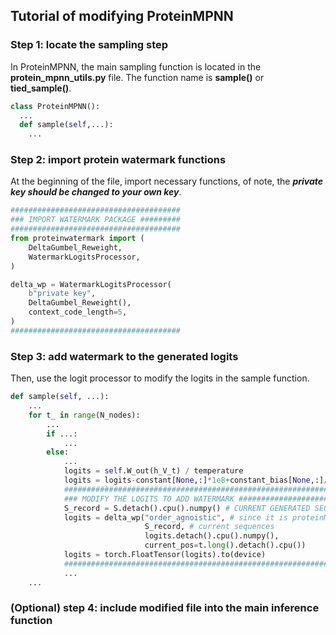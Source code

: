 ## Tutorial of modifying ProteinMPNN
### Step 1: locate the sampling step
In ProteinMPNN, the main sampling function is located in the **protein_mpnn_utils.py** file. The function name is **sample()** or **tied_sample()**.

```python
class ProteinMPNN():
  ...
  def sample(self,...):
    ...
```
### Step 2: import protein watermark functions
At the beginning of the file, import necessary functions, of note, the ***private key should be changed to your own key***.
```python
######################################
### IMPORT WATERMARK PACKAGE #########
######################################
from proteinwatermark import (
    DeltaGumbel_Reweight,
    WatermarkLogitsProcessor,
)

delta_wp = WatermarkLogitsProcessor(
    b"private key",
    DeltaGumbel_Reweight(),
    context_code_length=5,
)
######################################
```
### Step 3: add watermark to the generated logits
Then, use the logit processor to modify the logits in the sample function.
```python
def sample(self, ...):
    ...
    for t_ in range(N_nodes):
        ...
        if ...:
            ...
        else:
            ...
            logits = self.W_out(h_V_t) / temperature
            logits = logits-constant[None,:]*1e8+constant_bias[None,:]/temperature+bias_by_res_gathered/temperature
            #################################################################
            ### MODIFY THE LOGITS TO ADD WATERMARK ##########################
            S_record = S.detach().cpu().numpy() # CURRENT GENERATED SEQUENCES
            logits = delta_wp("order_agnoistic", # since it is proteinMPNN
                              S_record, # current sequences
                              logits.detach().cpu().numpy(),
                              current_pos=t.long().detach().cpu())
            logits = torch.FloatTensor(logits).to(device)
            #################################################################
            ...
    ...
```
### (Optional) step 4: include modified file into the main inference function

